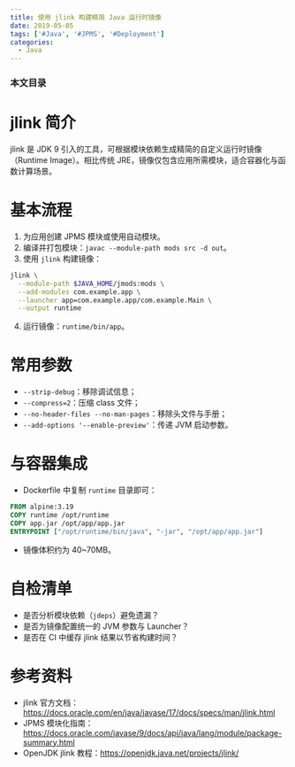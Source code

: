 ```yaml
---
title: 使用 jlink 构建精简 Java 运行时镜像
date: 2019-05-05
tags: ['#Java', '#JPMS', '#Deployment']
categories:
  - Java
---
```


### 本文目录
<!-- toc -->

# jlink 简介
jlink 是 JDK 9 引入的工具，可根据模块依赖生成精简的自定义运行时镜像（Runtime Image）。相比传统 JRE，镜像仅包含应用所需模块，适合容器化与函数计算场景。

# 基本流程
1. 为应用创建 JPMS 模块或使用自动模块。
2. 编译并打包模块：`javac --module-path mods src -d out`。
3. 使用 `jlink` 构建镜像：
```bash
jlink \
  --module-path $JAVA_HOME/jmods:mods \
  --add-modules com.example.app \
  --launcher app=com.example.app/com.example.Main \
  --output runtime
```
4. 运行镜像：`runtime/bin/app`。

# 常用参数
- `--strip-debug`：移除调试信息；
- `--compress=2`：压缩 class 文件；
- `--no-header-files --no-man-pages`：移除头文件与手册；
- `--add-options '--enable-preview'`：传递 JVM 启动参数。

# 与容器集成
- Dockerfile 中复制 `runtime` 目录即可：
```dockerfile
FROM alpine:3.19
COPY runtime /opt/runtime
COPY app.jar /opt/app/app.jar
ENTRYPOINT ["/opt/runtime/bin/java", "-jar", "/opt/app/app.jar"]
```
- 镜像体积约为 40~70MB。

# 自检清单
- 是否分析模块依赖（`jdeps`）避免遗漏？
- 是否为镜像配置统一的 JVM 参数与 Launcher？
- 是否在 CI 中缓存 jlink 结果以节省构建时间？

# 参考资料
- jlink 官方文档：https://docs.oracle.com/en/java/javase/17/docs/specs/man/jlink.html
- JPMS 模块化指南：https://docs.oracle.com/javase/9/docs/api/java/lang/module/package-summary.html
- OpenJDK jlink 教程：https://openjdk.java.net/projects/jlink/
